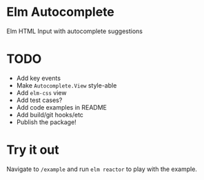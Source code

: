 # Elm Autocomplete

Elm HTML Input with autocomplete suggestions

# TODO
- Add key events
- Make `Autocomplete.View` style-able
- Add `elm-css` view
- Add test cases?
- Add code examples in README
- Add build/git hooks/etc
- Publish the package!

# Try it out

Navigate to `/example` and run `elm reactor` to play with the example.

